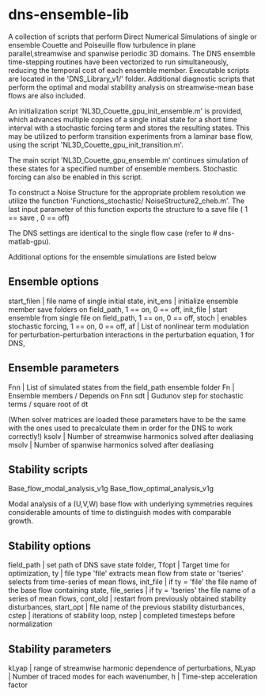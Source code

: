 # dns-ensemble-lib

A collection of scripts that perform Direct Numerical Simulations of single or ensemble Couette and Poiseuille flow turbulence 
in plane parallel,streamwise and spanwise periodic 3D domains. The DNS ensemble time-stepping routines have been vectorized 
to run simultaneously, reducing the temporal cost of each ensemble member. Executable scripts are located in the 'DNS_Library_v1/' folder.
Additional diagnostic scripts that perform the optimal and modal stability analysis on streamwise-mean base flows are also included.

An initialization script 'NL3D_Couette_gpu_init_ensemble.m' is provided, which advances multiple copies of a single initial 
state for a short time interval with a stochastic forcing term and stores the resulting states. This may be utilized to 
perform transition experiments from a laminar base flow, using the script 'NL3D_Couette_gpu_init_transition.m'. 

The main script 'NL3D_Couette_gpu_ensemble.m' continues simulation of these states for a specified number of ensemble members. 
Stochastic forcing can also be enabled in this script. 

To construct a Noise Structure for the appropriate problem resolution we utilize the function 'Functions_stochastic/ NoiseStructure2_cheb.m'.
The last input parameter of this function exports the structure to a save file ( 1 == save , 0 == off) 

The DNS settings are identical to the single flow case (refer to # dns-matlab-gpu). 

Additional options for the ensemble simulations are listed below

Ensemble options
------------
start_filen | file name of single initial state,
init_ens | initialize ensemble member save folders on field_path, 1 == on, 0 == off,
init_file | start ensemble from single file on field_path, 1 == on, 0 == off,
stoch | enables stochastic forcing, 1 == on, 0 == off,
af | List of nonlinear term modulation for perturbation-perturbation interactions in the perturbation equation, 1 for DNS,

Ensemble parameters
------------
Fnn | List of simulated states from the field_path ensemble folder
Fn | Ensemble members / Depends on Fnn
sdt | Gudunov step for stochastic terms / square root of dt

(When solver matrices are loaded these parameters have to be the same with the ones used to precalculate them in order for the DNS to work correctly!)
ksolv | Number of streamwise harmonics solved after dealiasing  
msolv | Number of spanwise harmonics solved after dealiasing  

Stability scripts
------------
Base_flow_modal_analysis_v1g
Base_flow_optimal_analysis_v1g

Modal analysis of a (U,V,W) base flow with underlying symmetries requires considerable amounts of time to distinguish modes with comparable growth.

Stability options
------------
field_path | set path of DNS save state folder,
Tfopt | Target time for optimization,
ty | file type 'file' extracts mean flow from state or 'tseries' selects from time-series of mean flows,
init_file | if ty = 'file' the file name of the base flow containing state,
file_series | if ty = 'tseries' the file name of a series of mean flows,
cont_old | restart from previously obtained stability disturbances,
start_opt | file name of the previous stability disturbances, 
cstep | iterations of stability loop,
nstep | completed timesteps before normalization

Stability parameters
------------
kLyap | range of streamwise harmonic dependence of perturbations,
NLyap | Number of traced modes for each wavenumber,
h | Time-step acceleration factor
 



